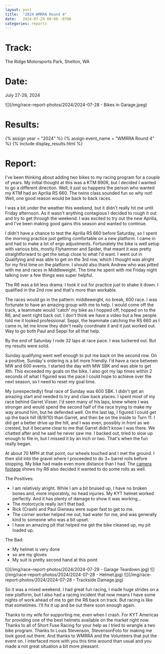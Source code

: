 ```yaml
---
layout: post
title:  "2024 WMRRA Round 4"
date:   2024-07-29 00:00 -0700
categories: reports
---
```




# Track:
The Ridge Motorsports Park, Shelton, WA

# Date:
July 27-28, 2024

![](/img/race-report-photos/2024/2024-07-28 - Bikes in Garage.jpeg)

# Results:
{% assign year = "2024" %}
{% assign event_name = "WMRRA Round 4" %}
{% include display_results.html %}


# Report:

I've been thinking about adding two bikes to my racing program for a couple of years. My initial thought at this was a KTM 890R, but I decided I wanted to go a different direction. Well, it just so happens the person who wanted my KTM had an Aprilia RS 660. The twins class sounded fun so why not! Well, one good reason would be back to back races.

I was a bit under the weather this weekend, but it didn't really hit me until Friday afternoon. As it wasn't anything contagious I decided to rough it out and try to get through the weekend. I was excited to try out the new Aprilia, and I've been making good gains this season and wanted to continue.

I didn't have a chance to test the Aprilia RS 660 before Saturday, so I spent the morning practice just getting comfortable on a new platform. I came in and had to make a lot of ergo adjustments. Fortunately the bike is well setup with various bits, mostly Flyhammer and Spider, that meant it was pretty straightforward to get the setup close to what I'd want. I went out in Qualifying and was able to get on the 3rd row, which I thought was alright for my first time on the platform. I should also thank Andrew who was pitted with me and races in Middleweight. The time he spent with me Friday night talking over a few things was super helpful.

The R6 was a bit less drama. I took it out for practice just to shake it down. I qualified in the 2nd row and that's more than workable.

The races would go in the pattern: middleweight, no break, 600 race. I was fortunate to have an amazing group with me to help. I would come off the track, a teammate would 'catch' my bike as I hopped off, hopped on to the R6, and went right back out. I don't think we have a video but a few people told me it looked professional. Seppi, the teammate catching the RS 660 as I came in, let me know they didn't really coordinate it and it just worked out. Way to go both Paul and Seppi for all that help.

By the end of Saturday I rode 32 laps at race pace. I was tuckered out. But my results were solid.

Sunday qualifying went well enough to put me back on the second row. On a positive, Sunday's ordering is a bit more friendly. I'd have a race between MW and 600 events. I started the day with MW SBK and was able to get 4th. This exceeded my goals on the bike. I also got my lap times within 2 seconds of what I figured was the pace I could hope to achieve over the next season, so I need to reset my goal time.

My (unexpectedly) final race of Sunday was 600 SBK. I didn't get an amazing start and needed to try and claw back places. I spent most of my race behind Garret Visser. I'd seen many of his laps, knew where I was stronger and would spend the second half of the race trying to make my way around him, but he defended well. On the last lap, I figured I could get up the back hill (8/9/10) than Garret, and then be on the inside to Turn 11. I did get a better drive up the hill, and I was even, possibly in front as we crested, but it became clear to me that Garret didn't know I was there. We chatted after and he said he never saw me. I backed out, tried to slow up enough to file in, but I missed it by an inch or two. That's when the fun really began.

At about 70 MPH at that point, our wheels touched and I met the ground. I then slid into the gravel where I proceeded to do 3+ barrel rolls before stopping. My bike had made even more distance than I had. The [camera footage](https://youtu.be/kX2MmCzxj6c&t=850) shows my R6 also decided it wanted to do some rolls as well.

The Positives:

- I am relatively alright. While I am a bit bruised up, I have no broken bones and, more imporatnly, no head injuries. My KYT helmet worked perfectly. And it has plenty of damage to show it was working...
- The motorcycle really isn't that bad.
- Rick (Crash) and Paul Gieneau were super fast to get to me.
- The corner worker helped me out, had water for me, and was generally kind to someone who was a bit upset.
- I have an amazing pit that helped me get the bike cleaned up, my pit loaded up.

The Bad:
- My helmet is very done
- so are my gloves
- My suit is pretty second hand at this point


![](/img/race-report-photos/2024/2024-07-29 - Garage Teardown.jpg)
![](/img/race-report-photos/2024/2024-07-28 - Helmet.jpg)
![](/img/race-report-photos/2024/2024-07-28 - Trackside Damage.jpg)


So it was a mixed weekend. I had great fun racing, I made huge strides on a new platform, but I also had a racing incident that now means I have some nights of work ahead of me to get the R6 back on track. But racing is like that sometimes. I'll fix it up and be out there soon enough again.

Thanks to my wife for supporting me, even when I crash. For KYT Americas for providing one of the best helmets available on the market right now. Thanks to all of Short Fuse Racing for your help as I tried to wrangle a two bike program. Thanks to Louis Stevenson, StevensonFoto for making me look good out there. And thanks to WMRRA and the Volunteers that put the event on. I interfaced more with you this time around than usual and you made a not great situation a bit more pleasant. 

